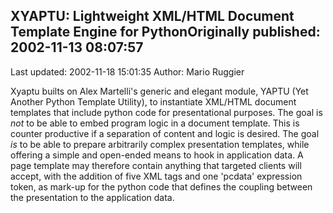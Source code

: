 ## XYAPTU: Lightweight XML/HTML Document Template Engine for PythonOriginally published: 2002-11-13 08:07:57 
Last updated: 2002-11-18 15:01:35 
Author: Mario Ruggier 
 
Xyaptu builts on Alex Martelli's generic and elegant module, YAPTU (Yet Another Python Template Utility), to instantiate XML/HTML document templates that include python code for presentational purposes. The goal is _not_ to be able to embed program logic in a document template. This is counter productive if a separation of content and logic is desired. The goal _is_ to be able to prepare arbitrarily complex presentation templates, while offering a simple and open-ended means to hook in application data. A page template may therefore contain anything that targeted clients will accept, with the addition of five XML tags and one 'pcdata' expression token, as mark-up for the python code that defines the coupling between the presentation to the application data.